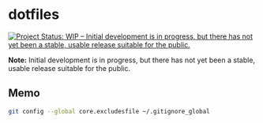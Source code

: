 # dotfiles

[![Project Status: WIP – Initial development is in progress, but there has not yet been a stable, usable release suitable for the public.](https://www.repostatus.org/badges/latest/wip.svg)](https://www.repostatus.org/#wip)

**Note:** Initial development is in progress, but there has not yet been a stable, usable release suitable for the public.

## Memo

```sh
git config --global core.excludesfile ~/.gitignore_global
```
